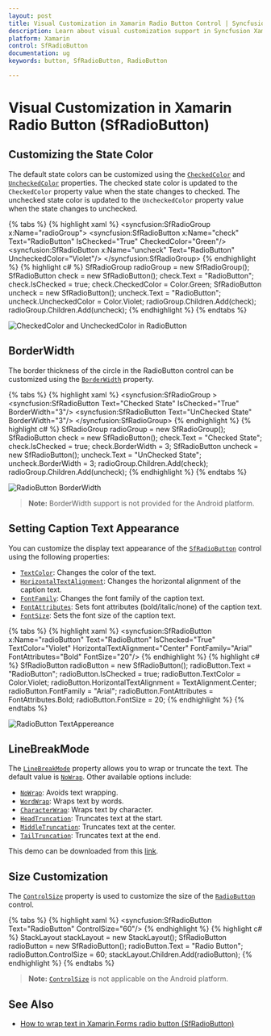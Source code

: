 ```yaml
---
layout: post
title: Visual Customization in Xamarin Radio Button Control | Syncfusion
description: Learn about visual customization support in Syncfusion Xamarin Radio Button (SfRadioButton) control and more.
platform: Xamarin
control: SfRadioButton
documentation: ug 
keywords: button, SfRadioButton, RadioButton

---
```



# Visual Customization in Xamarin Radio Button (SfRadioButton)

## Customizing the State Color
The default state colors can be customized using the [`CheckedColor`](https://help.syncfusion.com/cr/xamarin/Syncfusion.XForms.Buttons.ToggleButton.html#Syncfusion_XForms_Buttons_ToggleButton_CheckedColor) and [`UncheckedColor`](https://help.syncfusion.com/cr/xamarin/Syncfusion.XForms.Buttons.ToggleButton.html#Syncfusion_XForms_Buttons_ToggleButton_UncheckedColor) properties. The checked state color is updated to the `CheckedColor` property value when the state changes to checked. The unchecked state color is updated to the `UncheckedColor` property value when the state changes to unchecked.

{% tabs %}
{% highlight xaml %}
<syncfusion:SfRadioGroup x:Name="radioGroup">
<syncfusion:SfRadioButton x:Name="check" Text="RadioButton" IsChecked="True" CheckedColor="Green"/>
<syncfusion:SfRadioButton x:Name="uncheck" Text="RadioButton" UncheckedColor="Violet"/>
</syncfusion:SfRadioGroup>
{% endhighlight %}
{% highlight c# %}
SfRadioGroup radioGroup = new SfRadioGroup();
SfRadioButton check = new SfRadioButton();
check.Text = "RadioButton";
check.IsChecked = true;
check.CheckedColor = Color.Green;
SfRadioButton uncheck = new SfRadioButton();
uncheck.Text = "RadioButton";
uncheck.UncheckedColor = Color.Violet;
radioGroup.Children.Add(check);
radioGroup.Children.Add(uncheck);
{% endhighlight %}
{% endtabs %}

![CheckedColor and UncheckedColor in RadioButton](Images/StateColor.png)

## BorderWidth
The border thickness of the circle in the RadioButton control can be customized using the [`BorderWidth`](https://help.syncfusion.com/cr/xamarin/Syncfusion.XForms.Buttons.ToggleButton.html#Syncfusion_XForms_Buttons_ToggleButton_BorderWidth) property.  

{% tabs %}
{% highlight xaml %}
<syncfusion:SfRadioGroup >
<syncfusion:SfRadioButton Text="Checked State" IsChecked="True" BorderWidth="3"/>
<syncfusion:SfRadioButton Text="UnChecked State" BorderWidth="3"/>
</syncfusion:SfRadioGroup>
{% endhighlight %}
{% highlight c# %}
SfRadioGroup radioGroup = new SfRadioGroup();
SfRadioButton check = new SfRadioButton();
check.Text = "Checked State";
check.IsChecked = true;
check.BorderWidth = 3;
SfRadioButton uncheck = new SfRadioButton();
uncheck.Text = "UnChecked State";
uncheck.BorderWidth = 3;
radioGroup.Children.Add(check);
radioGroup.Children.Add(uncheck);
{% endhighlight %}
{% endtabs %}

![RadioButton BorderWidth](Images/BorderWidth.png)

> **Note:** BorderWidth support is not provided for the Android platform.

## Setting Caption Text Appearance

You can customize the display text appearance of the [`SfRadioButton`](https://help.syncfusion.com/cr/xamarin/Syncfusion.XForms.Buttons.SfRadioButton.html) control using the following properties:

* [`TextColor`](https://help.syncfusion.com/cr/xamarin/Syncfusion.XForms.Buttons.ToggleButton.html#Syncfusion_XForms_Buttons_ToggleButton_TextColor): Changes the color of the text.
* [`HorizontalTextAlignment`](https://help.syncfusion.com/cr/xamarin/Syncfusion.XForms.Buttons.ToggleButton.html#Syncfusion_XForms_Buttons_ToggleButton_HorizontalTextAlignment): Changes the horizontal alignment of the caption text.
* [`FontFamily`](https://help.syncfusion.com/cr/xamarin/Syncfusion.XForms.Buttons.ToggleButton.html#Syncfusion_XForms_Buttons_ToggleButton_FontFamily): Changes the font family of the caption text.
* [`FontAttributes`](https://help.syncfusion.com/cr/xamarin/Syncfusion.XForms.Buttons.ToggleButton.html#Syncfusion_XForms_Buttons_ToggleButton_FontAttributes): Sets font attributes (bold/italic/none) of the caption text.
* [`FontSize`](https://help.syncfusion.com/cr/xamarin/Syncfusion.XForms.Buttons.ToggleButton.html#Syncfusion_XForms_Buttons_ToggleButton_FontSize): Sets the font size of the caption text.


{% tabs %}
{% highlight xaml %}
<syncfusion:SfRadioButton x:Name="radioButton" Text="RadioButton" IsChecked="True" TextColor="Violet" HorizontalTextAlignment="Center" FontFamily="Arial" FontAttributes="Bold" FontSize="20"/>
{% endhighlight %}
{% highlight c# %}
SfRadioButton radioButton = new SfRadioButton();
radioButton.Text = "RadioButton";
radioButton.IsChecked = true;
radioButton.TextColor = Color.Violet;
radioButton.HorizontalTextAlignment = TextAlignment.Center;
radioButton.FontFamily = "Arial";
radioButton.FontAttributes = FontAttributes.Bold;
radioButton.FontSize = 20;
{% endhighlight %}
{% endtabs %}

![RadioButton TextAppereance](Images/CaptionAppereance.png)

## LineBreakMode
The [`LineBreakMode`](https://help.syncfusion.com/cr/xamarin/Syncfusion.XForms.Buttons.ToggleButton.html#Syncfusion_XForms_Buttons_ToggleButton_LineBreakMode) property allows you to wrap or truncate the text. The default value is [`NoWrap`](https://help.syncfusion.com/cr/xamarin/Syncfusion.XForms.Buttons.LineBreakMode.html#Syncfusion_XForms_Buttons_LineBreakMode_NoWrap). Other available options include:

* [`NoWrap`](https://help.syncfusion.com/cr/xamarin/Syncfusion.XForms.Buttons.LineBreakMode.html#Syncfusion_XForms_Buttons_LineBreakMode_NoWrap): Avoids text wrapping.
* [`WordWrap`](https://help.syncfusion.com/cr/xamarin/Syncfusion.XForms.Buttons.LineBreakMode.html#Syncfusion_XForms_Buttons_LineBreakMode_WordWrap): Wraps text by words.
* [`CharacterWrap`](https://help.syncfusion.com/cr/xamarin/Syncfusion.XForms.Buttons.LineBreakMode.html#Syncfusion_XForms_Buttons_LineBreakMode_CharacterWrap): Wraps text by character.
* [`HeadTruncation`](https://help.syncfusion.com/cr/xamarin/Syncfusion.XForms.Buttons.LineBreakMode.html#Syncfusion_XForms_Buttons_LineBreakMode_HeadTruncation): Truncates text at the start.
* [`MiddleTruncation`](https://help.syncfusion.com/cr/xamarin/Syncfusion.XForms.Buttons.LineBreakMode.html#Syncfusion_XForms_Buttons_LineBreakMode_MiddleTruncation): Truncates text at the center.
* [`TailTruncation`](https://help.syncfusion.com/cr/xamarin/Syncfusion.XForms.Buttons.LineBreakMode.html#Syncfusion_XForms_Buttons_LineBreakMode_TailTruncation): Truncates text at the end.

This demo can be downloaded from this [link](https://www.syncfusion.[REDACTED]RadioButton_VisualCustomization1644131704).

## Size Customization

The [`ControlSize`](https://help.syncfusion.com/cr/xamarin/Syncfusion.XForms.Buttons.ToggleButton.html#Syncfusion_XForms_Buttons_ToggleButton_ControlSize) property is used to customize the size of the [`RadioButton`](https://help.syncfusion.com/cr/xamarin/Syncfusion.XForms.Buttons.SfRadioButton.html) control.

{% tabs %}
{% highlight xaml %}
<StackLayout>
    <syncfusion:SfRadioButton Text="RadioButton" ControlSize="60"/>
</StackLayout>
{% endhighlight %}
{% highlight c# %}
StackLayout stackLayout = new StackLayout();
SfRadioButton radioButton = new SfRadioButton();
radioButton.Text = "Radio Button";
radioButton.ControlSize = 60;
stackLayout.Children.Add(radioButton);
{% endhighlight %}
{% endtabs %}

> **Note:** [`ControlSize`](https://help.syncfusion.com/cr/xamarin/Syncfusion.XForms.Buttons.ToggleButton.html#Syncfusion_XForms_Buttons_ToggleButton_ControlSize) is not applicable on the Android platform.

## See Also

- [How to wrap text in Xamarin.Forms radio button (SfRadioButton)](https://support.syncfusion.com/kb/article/10289/how-to-wrap-text-in-xamarin-forms-radiobutton)
